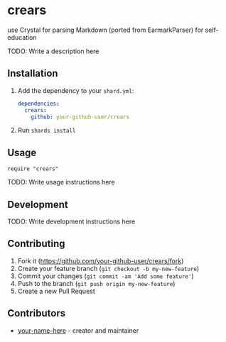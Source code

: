 # crears
use Crystal for parsing Markdown (ported from EarmarkParser) for self-education

TODO: Write a description here

## Installation

1. Add the dependency to your `shard.yml`:

   ```yaml
   dependencies:
     crears:
       github: your-github-user/crears
   ```

2. Run `shards install`

## Usage

```crystal
require "crears"
```

TODO: Write usage instructions here

## Development

TODO: Write development instructions here

## Contributing

1. Fork it (<https://github.com/your-github-user/crears/fork>)
2. Create your feature branch (`git checkout -b my-new-feature`)
3. Commit your changes (`git commit -am 'Add some feature'`)
4. Push to the branch (`git push origin my-new-feature`)
5. Create a new Pull Request

## Contributors

- [your-name-here](https://github.com/your-github-user) - creator and maintainer
